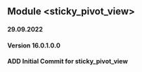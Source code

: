 ## Module <sticky_pivot_view>

#### 29.09.2022
#### Version 16.0.1.0.0
#### ADD Initial Commit for sticky_pivot_view
